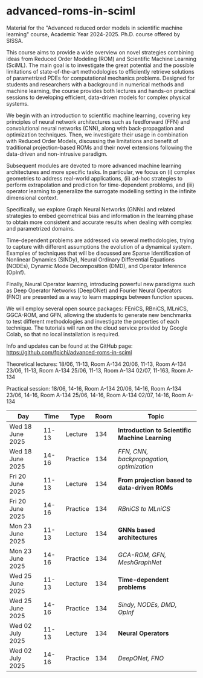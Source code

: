 # advanced-roms-in-sciml
Material for the "Advanced reduced order models in scientific machine learning" course, Academic Year 2024-2025. Ph.D. course offered by SISSA.


This course aims to provide a wide overview on novel strategies combining ideas from Reduced Order Modeling (ROM) and Scientific Machine Learning (SciML). The main goal is to investigate the great potential and the possible limitations of state-of-the-art methodologies to efficiently retrieve solutions of parametrized PDEs for computational mechanics problems.
Designed for students and researchers with a background in numerical methods and machine learning, the course provides both lectures and hands-on practical sessions to developing efficient, data-driven models for complex physical systems. 

We begin with an introduction to scientific machine learning, covering key principles of neural network architectures such as feedforward (FFN) and convolutional neural networks (CNN), along with back-propagation and optimization techniques. Then, we investigate their usage in combination with Reduced Order Models, discussing the limitations and benefit of traditional projection-based ROMs and their novel extensions following the data-driven and non-intrusive paradigm.

Subsequent modules are devoted to more advanced machine learning architectures and more specific tasks. In particular, we focus on (i) complex geometries to address real-world applications, (ii) ad-hoc strategies to perform extrapolation and prediction for time-dependent problems, and (iii) operator learning to generalize the surrogate modelling setting in the infinite dimensional context. 

Specifically, we explore Graph Neural Networks (GNNs) and related strategies to embed geometrical bias and information in the learning phase to obtain more consistent and accurate results when dealing with complex and parametrized domains. 

Time-dependent problems are addressed via several methodologies, trying to capture with different assumptions the evolution of a dynamical system. Examples of techniques that will be discussed are Sparse Identification of Nonlinear Dynamics (SINDy), Neural Ordinary Differential Equations (NODEs), Dynamic Mode Decomposition (DMD), and Operator Inference (OpInf).

Finally, Neural Operator learning, introducing powerful new paradigms such as Deep Operator Networks (DeepONet) and Fourier Neural Operators (FNO) are presented as a way to learn mappings between function spaces.

We will employ several open source packages: FEniCS, RBniCS, MLniCS, GGCA-ROM, and GFN, allowing the students to generate new benchmarks to test different methodologies and investigate the properties of each technique. The tutorials will run on the cloud service provided by Google Colab, so that no local installation is required. 

Info and updates can be found at the GitHub page: https://github.com/fpichi/advanced-roms-in-sciml

Theoretical lectures:
18/06, 11-13, Room A-134
20/06, 11-13, Room A-134
23/06, 11-13, Room A-134
25/06, 11-13, Room A-134
02/07, 11-163, Room A-134

Practical session:
18/06, 14-16, Room A-134
20/06, 14-16, Room A-134
23/06, 14-16, Room A-134
25/06, 14-16, Room A-134
02/07, 14-16, Room A-134


| Day | Time | Type | Room | Topic |
|----------------------------------|----------------------------------|----------------------------------|----------------------------------|----------------------------------|
| Wed 18 June 2025 |  11-13    | Lecture  | 134 | **Introduction to Scientific Machine Learning** |
| Wed 18 June 2025 |  14-16    | Practice | 134 | _FFN, CNN, backpropagation, optimization_ |
| Fri 20 June 2025 |  11-13    | Lecture  | 134 | **From projection based to data-driven ROMs** |
| Fri 20 June 2025 |  14-16    | Practice | 134 | _RBniCS to MLniCS_ |
| Mon 23 June 2025 |  11-13    | Lecture  | 134 | **GNNs based architectures** |
| Mon 23 June 2025 |  14-16    | Practice | 134 | _GCA-ROM, GFN, MeshGraphNet_ |
| Wed 25 June 2025 |  11-13    | Lecture  | 134 | **Time-dependent problems** |
| Wed 25 June 2025 |  14-16    | Practice | 134 | _Sindy, NODEs, DMD, OpInf_ |
| Wed 02 July 2025 |  11-13    | Lecture  | 134 | **Neural Operators** |
| Wed 02 July 2025 |  14-16    | Practice | 134 | _DeepONet, FNO_ |